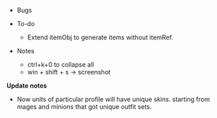 - Bugs


- To-do
    - Extend itemObj to generate items without itemRef.

- Notes
    - ctrl+k+0 to collapse all
    - win + shift + s -> screenshot

**Update notes**
- Now units of particular profile will have unique skins. starting from mages and minions that got unique outfit sets.